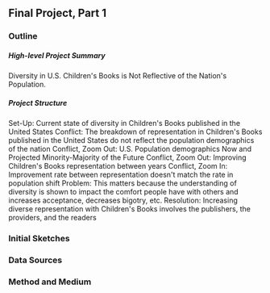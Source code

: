 ## Final Project, Part 1

### Outline
##### High-level Project Summary
Diversity in U.S. Children's Books is Not Reflective of the Nation's Population.

##### Project Structure
Set-Up: Current state of diversity in Children's Books published in the United States
Conflict: The breakdown of representation in Children's Books published in the United States do not reflect the population demographics of the nation
Conflict, Zoom Out: U.S. Population demographics Now and Projected Minority-Majority of the Future
Conflict, Zoom Out: Improving Children's Books representation between years
Conflict, Zoom In: Improvement rate between representation doesn't match the rate in population shift
Problem: This matters because the understanding of diversity is shown to impact the comfort people have with others and increases acceptance, decreases bigotry, etc.
Resolution: Increasing diverse representation with Children's Books involves the publishers, the providers, and the readers


### Initial Sketches


### Data Sources

### Method and Medium

